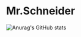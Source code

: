 # Mr.Schneider

![Anurag's GitHub stats](https://github-readme-stats.vercel.app/api?username=anuraghazra&theme=radical&show_icons=true)
